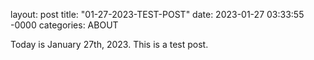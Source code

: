 layout: post
title: "01-27-2023-TEST-POST"
date: 2023-01-27 03:33:55 -0000
categories: ABOUT
<p> Today is January 27th, 2023. This is a test post.</p>
